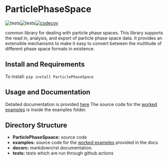 # ParticlePhaseSpace

![tests](https://github.com/bwheelz36/ParticlePhaseSpace/actions/workflows/run_tests.yml/badge.svg)![tests](https://github.com/bwheelz36/ParticlePhaseSpace/actions/workflows/build_docs.yml/badge.svg)[![codecov](https://codecov.io/gh/bwheelz36/ParticlePhaseSpace/branch/main/graph/badge.svg?token=T44KBJ7INR)](https://codecov.io/gh/bwheelz36/ParticlePhaseSpace)

common library for dealing with particle phase spaces. This library supports the read in, analysis, and export of particle phase space data.
It provides an extensible mechanisms to make it easy to convert between the multitude of different phase space formats in existence.

## Install and Requirements

To install: ```pip install ParticlePhaseSpace```

## Usage and Documentation

Detailed documentation is provided [here](https://bwheelz36.github.io/ParticlePhaseSpace/)
The source code for the [worked examples](https://bwheelz36.github.io/ParticlePhaseSpace/examples.html) is inside the examples folder.

## Directory Structure

- **ParticlePhaseSpaace:** source code
- **examples:** source code for the [worked examples](https://acrf-image-x-institute.github.io/TopasOpt/worked_examples.html) provided in the docs
- **docsrc:** markdown/rst documentation.
- **tests:** tests which are run through github actions
